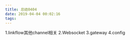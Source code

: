 ```yaml
---
title: 总结0404
date: 2019-04-04 00:02:16
tags:
---
```

1.linkflow其他channel相关
2.Websocket
3.gateway
4.config


